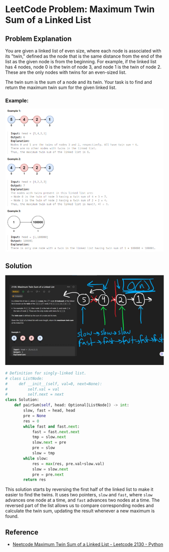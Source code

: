 # LeetCode Problem: Maximum Twin Sum of a Linked List

## Problem Explanation

You are given a linked list of even size, where each node is associated with its "twin," defined as the node that is the same distance from the end of the list as the given node is from the beginning. For example, if the linked list has 4 nodes, node 0 is the twin of node 3, and node 1 is the twin of node 2. These are the only nodes with twins for an even-sized list.

The twin sum is the sum of a node and its twin. Your task is to find and return the maximum twin sum for the given linked list.

### Example:
![example](./img/example.png)

## Solution
![solution](./img/solution.png)

```python
# Definition for singly-linked list.
# class ListNode:
#     def __init__(self, val=0, next=None):
#         self.val = val
#         self.next = next
class Solution:
    def pairSum(self, head: Optional[ListNode]) -> int:
        slow, fast = head, head
        pre = None
        res = 0
        while fast and fast.next:
            fast = fast.next.next
            tmp = slow.next
            slow.next = pre
            pre = slow
            slow = tmp 
        while slow:
            res = max(res, pre.val+slow.val)
            slow = slow.next
            pre = pre.next
        return res
```

This solution starts by reversing the first half of the linked list to make it easier to find the twins. It uses two pointers, `slow` and `fast`, where `slow` advances one node at a time, and `fast` advances two nodes at a time. The reversed part of the list allows us to compare corresponding nodes and calculate the twin sum, updating the result whenever a new maximum is found.

## Reference
- [Neetcode Maximum Twin Sum of a Linked List - Leetcode 2130 - Python](https://www.youtube.com/watch?v=doj95MelfSA)